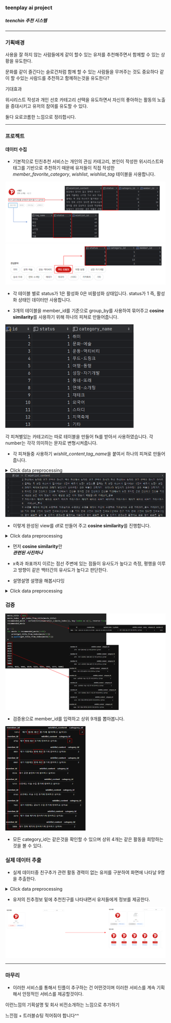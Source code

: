 ### teenplay ai project

##### teenchin 추천 시스템

---

### 기획배경

사용을 잘 하지 않는 사람들에게 같이 할수 있는 유저를 추천해주면서
함께할 수 있는 상황을 유도한다.

문화를 같이 즐긴다는 슬로건처럼 함께 할 수 있는 사람들을 무꺼주는 것도 중요하다
같이 할 수있는 사람드를 추천하고 함께하는것을 유도한다?

기대효과

위시리스트 작성과 개인 선호 카테고리 선택을 유도하면서
자신의 좋아하는 활동의 노출을 증대시키고 유저의 참여를 유도할 수 있다.

둘다 요로코롬한 느낌으로 정리합시다.

---

### 프로젝트

#### 데이터 수집

-   기본적으로 틴친추천 서비스는 개인의 관심 카테고리, 본인이 작성한 위시리스트와 태그를 기반으로 추천하기 때문에
    유저들이 직접 작성한 _member_favorite_category_, _wishlist_, _wishlist_tag_ 테이블을 사용합니다.

<img src='./image/img2.png'>
<img src='./image/img1.png'>

-   각 테이블 별로 status가 1은 활성화 0은 비활성화 상태입니다.
    status가 1 즉, 활성화 상태인 데이터만 사용합니다.

-   3개의 테이블을 member_id를 기준으로 group_by를 사용하여 묶어주고 **cosine similarity**를 사용하기 위해 하나의 피쳐로 만들어줍니다.

<img src='./image/img3.png'>

각 피쳐별있는 카테고리는 따로 테이블을 만들어 fk를 받아서 사용하였습니다. 각 number는 각각 의미하는 문자로 변형시켜줍니다.

-   각 피쳐들중 사용하기 _wishlit_content_,*tag_name*을 붙여서 하나의 피쳐로 만들어줍니다.

<details>
  <summary>Click data preprocessing</summary>

```sql
CREATE OR REPLACE VIEW member_wishlist_view AS
SELECT
    m.id AS id,
    CONCAT(
        GROUP_CONCAT(DISTINCT CONCAT(IFNULL(w.wishlist_content, ''), ' ', IFNULL(wt.tag_name, '')) ORDER BY w.wishlist_content SEPARATOR ' '),
        ' ',
        GROUP_CONCAT(DISTINCT
            CASE
                WHEN c.id = 1 THEN '카테고리_취미'
                WHEN c.id = 2 THEN '카테고리_문화'
                WHEN c.id = 3 THEN '카테고리_액티비티'
                WHEN c.id = 4 THEN '카테고리_음식'
                WHEN c.id = 5 THEN '카테고리_여행'
                WHEN c.id = 6 THEN '카테고리_발전'
                WHEN c.id = 7 THEN '카테고리_동네모임'
                WHEN c.id = 8 THEN '카테고리_데이트'
                WHEN c.id = 9 THEN '카테고리_투자'
                WHEN c.id = 10 THEN '카테고리_언어'
                WHEN c.id = 11 THEN '카테고리_공부'
                WHEN c.id = 12 THEN '카테고리_축제'
                WHEN c.id = 13 THEN '카테고리_기타'
                ELSE ''
            END
            ORDER BY c.id SEPARATOR ' ')
    ) AS wishlist_content
FROM
    tbl_member m
LEFT JOIN
    tbl_member_favorite_category mfc ON m.id = mfc.member_id AND mfc.status = 1
LEFT JOIN
    tbl_category c ON mfc.category_id = c.id
LEFT JOIN
    tbl_wishlist w ON m.id = w.member_id AND w.status = 1
LEFT JOIN
    tbl_wishlist_tag wt ON w.id = wt.wishlist_id AND wt.status = 1
GROUP BY
    m.id;
```

</details>

<img src='./image/img4.png'>

-   이렇게 완성된 view를 df로 만들어 주고 **cosine similarity**를 진행합니다.

<details>
  <summary>Click data preprocessing</summary>

```python
def get_member_wishlist_data():
    with connection.cursor() as cursor:
        cursor.execute("SELECT id, wishlist_content FROM member_wishlist_view")
        rows = cursor.fetchall()

    # 가져온 데이터를 데이터프레임으로 변환하고 열 이름을 명시적으로 변경
    df = pd.DataFrame(rows, columns=['id', 'wishlist_content'])

    return df

```

</details>

-   먼저 **cosine similarity**란  
    **_관련된 사진하나_**
-   x축과 좌표까지 이르는 점선 주변에 있는 점들이 유사도가
    높다고 측정, 평행을 이루고 방향이 같은 백터간의
    유사도가 높다고 판단한다.

-   설명설명 설명을 해봅시다잉

<details>
  <summary>Click data preprocessing</summary>

```python
class member_id_target():
    def member_id_target(self, member_target_number):

        data = get_member_wishlist_data()
        result_df = data.wishlist_content

        from sklearn.feature_extraction.text import CountVectorizer
        from sklearn.metrics.pairwise import cosine_similarity

        count_v = CountVectorizer()
        count_metrix = count_v.fit_transform(result_df)


        c_s = cosine_similarity(count_metrix)

        def get_index_from_title(member_id):
            return data[data.id == member_id].index[0]

        def get_title_from_index(index):
            return data[data.index == index]['id'].values[0]

        movie_title = member_target_number
        movie_index = get_index_from_title(movie_title)
        recommended_movie = sorted(list(enumerate(c_s[movie_index])), key=lambda x: x[1], reverse=True)

        target_member = []
        for movie in recommended_movie[1:30]:
            target_member.append(get_title_from_index(movie[0]))

        return target_member
```

</details>

### 검증

<img src='./image/img5.png'>

-   검증용으로 member_id를 입력하고 상위 9개를 뽑아봅니다.

<img src='./image/img6.png' width='50%' height='50%'>

-   모든 category_id는 같은것을 확인할 수 있으며 상위 4개는 같은 활동을
    희망하는 것을 볼 수 있다.

### 실제 데이터 추출

-   실제 데이터중 친구추가 관련 활동 경력이 없는 유저를 구분하여 화면에 나타날 9명을 추출한다.

<details>
<summary>Click data preprocessing</summary>

```python
    def get_unmatched_senders(self, member_id):
        results = member_id_target().member_id_target(member_id)
        friends_filter = Q(sender_id__in=results, receiver_id=member_id) | Q(sender_id=member_id,receiver_id__in=results)
        friend_ids = set(friend['sender_id'] for friend in friends).union(
            set(friend['receiver_id'] for friend in friends))
        unmatched_senders = [sender_id for sender_id in results if sender_id not in friend_ids]
        return unmatched_senders

    def get_teenchin_add(self, unmatched_senders):
        return list(Member.objects.filter(id__in=unmatched_senders).values('id', 'member_nickname'))

    def get(self, request, member_id, page):
        member_id = request.session.get('member').get('id')
        status_letter = request.GET.get('status_teenchin')
        search_text = request.GET.get('search', '')[:-1]
        row_count = 9
        offset = (page - 1) * row_count
        limit = page * row_count

        unmatched_senders = self.get_unmatched_senders(member_id)
        teenchin_add = self.get_teenchin_add(unmatched_senders)

        response_data = {
            'teenchin': teenchin[offset:limit],
            'teenchin_add': teenchin_add[:9]
        }

        return Response(response_data)
```

</details>

-   유저의 친추정보 밑에 추천친구를 나타내면서 유저들에게 정보를 제공한다.

<img src='./image/img7.png'>

---

### 마무리

-   이러한 서비스를 통해서 틴플이 추구하는 건 어떤것이며
    이러한 서비스를 계속 기획해서 안정적인 서비스를 제공할것이다.

이런느낌의 기획설명 및 회사 비전소개하는 느낌으로 추가하기

느낀점 + 트러블슈팅 적어줘야 합니다^^
